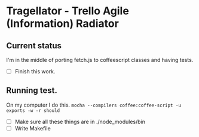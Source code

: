 # Tragellator - Trello Agile (Information) Radiator

## Current status

I'm in the middle of porting fetch.js to coffeescript classes and having tests.

- [ ] Finish this work.

## Running test.

On my computer I do this. `mocha --compilers coffee:coffee-script -u exports -w -r should`

- [ ] Make sure all these things are in ./node_modules/bin
- [ ] Write Makefile